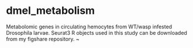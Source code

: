 # dmel_metabolism

Metabolomic genes in circulating hemocytes from WT/wasp infested Drosophila larvae.
Seurat3 R objects used in this study can be downloaded from my figshare repository.
~
